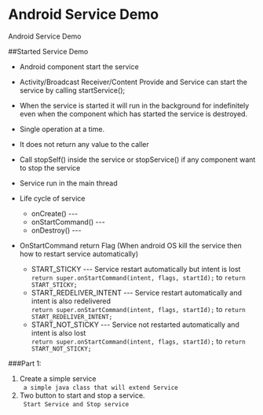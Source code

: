 # Android Service Demo
Android Service Demo


##Started Service Demo

* Android component start the service
* Activity/Broadcast Receiver/Content Provide and Service can start the service by calling startService();
* When the service is started it will run in the background for indefinitely even when the component which has started the service is destroyed.
* Single operation at a time.
* It does not return any value to the caller 
* Call stopSelf() inside the service or stopService() if any component want to stop the service 
* Service run in the main thread
* Life cycle of service
    *  onCreate() --- 
    *  onStartCommand() --- 
    *  onDestroy() ---     

* OnStartCommand return Flag (When android OS kill the service then how to restart service automatically)
    *  START_STICKY --- Service restart automatically but intent is lost<br/>
    ```return super.onStartCommand(intent, flags, startId);``` to ``` return START_STICKY; ```
    *  START_REDELIVER_INTENT --- Service restart automatically and intent is also redelivered<br/>
    ```return super.onStartCommand(intent, flags, startId);``` to ``` return START_REDELIVER_INTENT; ```
    *  START_NOT_STICKY --- Service not restarted automatically and intent is also lost<br/>
    ```return super.onStartCommand(intent, flags, startId);``` to ``` return START_NOT_STICKY; ```

###Part 1:
1. Create a simple service <br/>
``` a simple java class that will extend Service```
2. Two button to start and stop a service.<br/>
``` Start Service and Stop service```
